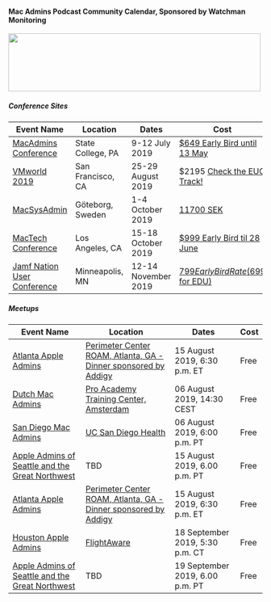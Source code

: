 #### Mac Admins Podcast Community Calendar, Sponsored by Watchman Monitoring

[<img src="https://podcast.macadmins.org/wp-content/uploads/2017/06/Watchman-Monitoring-logo-blue.png" alt="" width="500" height="115" />](https://www.watchmanmonitoring.com)

##### Conference Sites

| Event Name | Location | Dates | Cost |
|------------|----------|-------|------|
| [MacAdmins Conference](https://macadmins.psu.edu) | State College, PA | 9-12 July 2019 | [$649 Early Bird until 13 May](http://www.cvent.com/events/2019-macadmins-conference-at-penn-state/event-summary-a861fd3e6e4a4837924577becde201cf.aspx) |
| [VMworld 2019](https://www.vmworld.com/en/us/index.html) | San Francisco, CA | 25-29 August 2019 | $2195 [Check the EUC Track!](https://techzone.vmware.com/blog/technical-euc-sessions-vmworld-2019) |
| [MacSysAdmin](http://macsysadmin.se/) | Göteborg, Sweden | 1-4 October 2019 | [11700 SEK](https://www.macsysadmin.se/register/register.php) |
| [MacTech Conference](https://conference.mactech.com) | Los Angeles, CA | 15-18 October 2019 | [$999 Early Bird til 28 June](https://forms.mactech.com/fillsurvey.php?sid=676&rid=None) |
| [Jamf Nation User Conference](https://www.jamf.com/events/jamf-nation-user-conference/2019/) | Minneapolis, MN | 12-14 November 2019 | [$799 Early Bird Rate ($699 for EDU)](https://www.cvent.com/events/jamf-nation-user-conference-2019/registration-7d9e9c5d913c4c38b847a10de4a84e25.aspx) |


##### Meetups

| Event Name | Location | Dates | Cost |
|------------|----------|-------|------|
| [Atlanta Apple Admins](https://www.meetup.com/Atlanta-Apple-Admins/events/263779603/) | [Perimeter Center ROAM, Atlanta, GA - Dinner sponsored by Addigy](https://goo.gl/maps/TAz5kX5x9zcGngSy5) | 15 August 2019, 6:30 p.m. ET | Free |
| [Dutch Mac Admins](https://www.eventbrite.com/e/opening-pro-academy-tickets-67223161285) | [Pro Academy Training Center, Amsterdam](https://goo.gl/maps/Sb3gH2ghSpXi3XwY8) | 06 August 2019, 14:30 CEST | Free |
| [San Diego Mac Admins](https://www.jamf.com/jamf-nation/events/user-groups/296/san-diego-macadmins) | [UC San Diego Health](https://goo.gl/maps/88NxcyfGWfjrkmTS6) | 06 August 2019, 6:00 p.m. PT | Free |
| [Apple Admins of Seattle and the Great Northwest](https://www.meetup.com/Seattle-Apple-Admins) | TBD | 15 August 2019, 6.00 p.m. PT | Free |
| [Atlanta Apple Admins](https://www.meetup.com/Atlanta-Apple-Admins/events/263779603/) | [Perimeter Center ROAM, Atlanta, GA - Dinner sponsored by Addigy](https://goo.gl/maps/TAz5kX5x9zcGngSy5) | 15 August 2019, 6:30 p.m. ET | Free |
| [Houston Apple Admins](https://houstonappleadmins.org/Sept2019-Meetup/) | [FlightAware](https://goo.gl/maps/XQ3wqBddPUP2) | 18 September 2019, 5:30 p.m. CT | Free |
| [Apple Admins of Seattle and the Great Northwest](https://www.meetup.com/Seattle-Apple-Admins) | TBD | 19 September 2019, 6.00 p.m. PT | Free |
